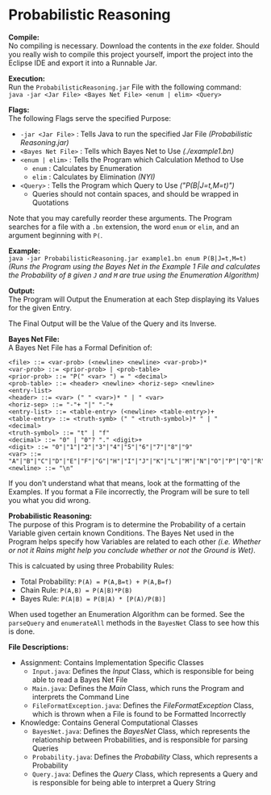 Probabilistic Reasoning
========================

**Compile:**<br>
No compiling is necessary. Download the contents in the *exe* folder. Should you really wish to compile this project yourself, import the project into the Eclipse IDE and export it into a Runnable Jar.

**Execution:**<br>
Run the `ProbabilisticReasoning.jar` File with the following command:<br>
`java -jar <Jar File> <Bayes Net File> <enum | elim> <Query>`

**Flags:**<br>
The following Flags serve the specified Purpose:
 - `-jar <Jar File>` : Tells Java to run the specified Jar File *(Probabilistic Reasoning.jar)*
 - `<Bayes Net File>` : Tells which Bayes Net to Use *(./example1.bn)*
 - `<enum | elim>` : Tells the Program which Calculation Method to Use
    - `enum` : Calculates by Enumeration
    - `elim` : Calculates by Elimination *(NYI)*
 - `<Query>` : Tells the Program which Query to Use *("P(B|J=t,M=t)")*
    - Queries should not contain spaces, and should be wrapped in Quotations

Note that you may carefully reorder these arguments. The Program searches for a file with a `.bn` extension, the word `enum` or `elim`, and an argument beginning with `P(`.

**Example:**<br>
`java -jar ProbabilisticReasoning.jar example1.bn enum P(B|J=t,M=t)` *(Runs the Program using the Bayes Net in the Example 1 File and calculates the Probability of `B` given `J` and `M` are true using the Enumeration Algorithm)*

**Output:**<br>
The Program will Output the Enumeration at each Step displaying its Values for the given Entry.

The Final Output will be the Value of the Query and its Inverse.

**Bayes Net File:**<br>
A Bayes Net File has a Formal Definition of:

    <file> ::= <var-prob> (<newline> <newline> <var-prob>)*
    <var-prob> ::= <prior-prob> | <prob-table>
    <prior-prob> ::= "P(" <var> ") = " <decimal>
    <prob-table> ::= <header> <newline> <horiz-sep> <newline>
    <entry-list>
    <header> ::= <var> (" " <var>)* " | " <var>
    <horiz-sep> ::= "-"+ "|" "-"+
    <entry-list> ::= <table-entry> (<newline> <table-entry>)+
    <table-entry> ::= <truth-symb> (" " <truth-symbol>)* " | "
    <decimal>
    <truth-symbol> ::= "t" | "f"
    <decimal> ::= "0" | "0"? "." <digit>+
    <digit> ::= "0"|"1"|"2"|"3"|"4"|"5"|"6"|"7"|"8"|"9"
    <var> ::= "A"|"B"|"C"|"D"|"E"|"F"|"G"|"H"|"I"|"J"|"K"|"L"|"M"|"N"|"O"|"P"|"Q"|"R"|"S"|"T"|"U"|"V"|"W"|"X"|"Y"|"Z"
    <newline> ::= "\n"

If you don't understand what that means, look at the formatting of the Examples. If you format a File incorrectly, the Program will be sure to tell you what you did wrong.

**Probabilistic Reasoning:**<br>
The purpose of this Program is to determine the Probability of a certain Variable given certain known Conditions. The Bayes Net used in the Program helps specify how Variables are related to each other *(i.e. Whether or not it Rains might help you conclude whether or not the Ground is Wet)*.

This is calcuated by using three Probability Rules:
 - Total Probability: `P(A) = P(A,B=t) + P(A,B=f)`
 - Chain Rule: `P(A,B) = P(A|B)*P(B)`
 - Bayes Rule: `P(A|B) = P(B|A) * [P(A)/P(B)]`

When used together an Enumeration Algorithm can be formed. See the `parseQuery` and `enumerateAll` methods in the `BayesNet` Class to see how this is done.

**File Descriptions:**<br>
 - Assignment: Contains Implementation Specific Classes
    - `Input.java`: Defines the *Input* Class, which is responsible for being able to read a Bayes Net File
    - `Main.java`: Defines the *Main* Class, which runs the Program and interprets the Command Line
    - `FileFormatException.java`: Defines the *FileFormatException* Class, which is thrown when a File is found to be Formatted Incorrectly
 - Knowledge: Contains General Computational Classes
    - `BayesNet.java`: Defines the *BayesNet* Class, which represents the relationship between Probabilities, and is responsible for parsing Queries
    - `Probability.java`: Defines the *Probability* Class, which represents a Probability
    - `Query.java`: Defines the *Query* Class, which represents a Query and is responsible for being able to interpret a Query String
